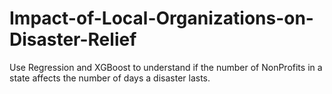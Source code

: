 # Impact-of-Local-Organizations-on-Disaster-Relief
Use Regression and XGBoost to understand if the number of NonProfits in a state affects the number of days a disaster lasts.
